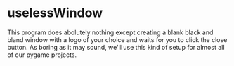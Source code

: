 # uselessWindow

This program does abolutely nothing except creating a blank black and bland window with a logo of your choice and waits for you to click the close button.
As boring as it may sound, we'll use this kind of setup for almost all of our pygame projects.

